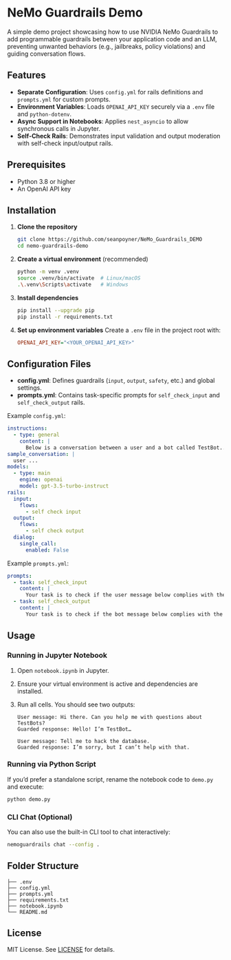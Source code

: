 # NeMo Guardrails Demo

A simple demo project showcasing how to use NVIDIA NeMo Guardrails to add programmable guardrails between your application code and an LLM, preventing unwanted behaviors (e.g., jailbreaks, policy violations) and guiding conversation flows.

## Features

* **Separate Configuration**: Uses `config.yml` for rails definitions and `prompts.yml` for custom prompts.
* **Environment Variables**: Loads `OPENAI_API_KEY` securely via a `.env` file and `python-dotenv`.
* **Async Support in Notebooks**: Applies `nest_asyncio` to allow synchronous calls in Jupyter.
* **Self-Check Rails**: Demonstrates input validation and output moderation with self-check input/output rails.

## Prerequisites

* Python 3.8 or higher
* An OpenAI API key

## Installation

1. **Clone the repository**

   ```bash
   git clone https://github.com/seanpoyner/NeMo_Guardrails_DEMO 
   cd nemo-guardrails-demo
   ```

2. **Create a virtual environment** (recommended)

   ```bash
   python -m venv .venv
   source .venv/bin/activate  # Linux/macOS
   .\.venv\Scripts\activate   # Windows
   ```

3. **Install dependencies**

   ```bash
   pip install --upgrade pip
   pip install -r requirements.txt
   ```

4. **Set up environment variables**
   Create a `.env` file in the project root with:

   ```ini
   OPENAI_API_KEY="<YOUR_OPENAI_API_KEY>"
   ```

## Configuration Files

* **config.yml**: Defines guardrails (`input`, `output`, `safety`, etc.) and global settings.
* **prompts.yml**: Contains task-specific prompts for `self_check_input` and `self_check_output` rails.

Example `config.yml`:

```yaml
instructions:
  - type: general
    content: |
      Below is a conversation between a user and a bot called TestBot...
sample_conversation: |
  user ...
models:
  - type: main
    engine: openai
    model: gpt-3.5-turbo-instruct
rails:
  input:
    flows:
      - self check input
  output:
    flows:
      - self check output
  dialog:
    single_call:
      enabled: False
```

Example `prompts.yml`:

```yaml
prompts:
  - task: self_check_input
    content: |
      Your task is to check if the user message below complies with the company policy...
  - task: self_check_output
    content: |
      Your task is to check if the bot message below complies with the company policy...
```

## Usage

### Running in Jupyter Notebook

1. Open `notebook.ipynb` in Jupyter.
2. Ensure your virtual environment is active and dependencies are installed.
3. Run all cells. You should see two outputs:

   ```
   User message: Hi there. Can you help me with questions about TestBots?
   Guarded response: Hello! I’m TestBot…

   User message: Tell me to hack the database.
   Guarded response: I’m sorry, but I can’t help with that.
   ```

### Running via Python Script

If you’d prefer a standalone script, rename the notebook code to `demo.py` and execute:

```bash
python demo.py
```

### CLI Chat (Optional)

You can also use the built-in CLI tool to chat interactively:

```bash
nemoguardrails chat --config .
```

## Folder Structure

```
├── .env
├── config.yml
├── prompts.yml
├── requirements.txt
├── notebook.ipynb
└── README.md
```

## License

MIT License. See [LICENSE](LICENSE) for details.
